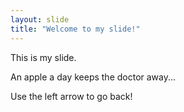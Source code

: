 ```yaml
---
layout: slide
title: "Welcome to my slide!"
---
```


This is my slide.

An apple a day keeps the doctor away...

Use the left arrow to go back!
